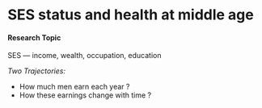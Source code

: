 # SES status and health at middle age 

#### Research Topic 

SES — income, wealth, occupation, education

*Two Trajectories:* 

* How much men earn each year ?
* How these earnings change with time ?



